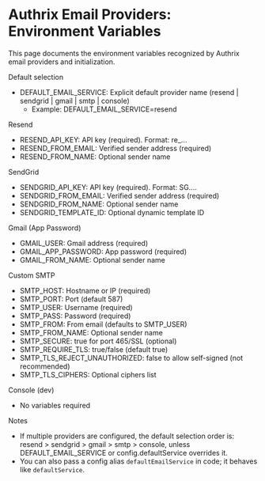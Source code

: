 # Authrix Email Providers: Environment Variables

This page documents the environment variables recognized by Authrix email providers and initialization.

Default selection
- DEFAULT_EMAIL_SERVICE: Explicit default provider name (resend | sendgrid | gmail | smtp | console)
  - Example: DEFAULT_EMAIL_SERVICE=resend

Resend
- RESEND_API_KEY: API key (required). Format: re_...
- RESEND_FROM_EMAIL: Verified sender address (required)
- RESEND_FROM_NAME: Optional sender name

SendGrid
- SENDGRID_API_KEY: API key (required). Format: SG....
- SENDGRID_FROM_EMAIL: Verified sender address (required)
- SENDGRID_FROM_NAME: Optional sender name
- SENDGRID_TEMPLATE_ID: Optional dynamic template ID

Gmail (App Password)
- GMAIL_USER: Gmail address (required)
- GMAIL_APP_PASSWORD: App password (required)
- GMAIL_FROM_NAME: Optional sender name

Custom SMTP
- SMTP_HOST: Hostname or IP (required)
- SMTP_PORT: Port (default 587)
- SMTP_USER: Username (required)
- SMTP_PASS: Password (required)
- SMTP_FROM: From email (defaults to SMTP_USER)
- SMTP_FROM_NAME: Optional sender name
- SMTP_SECURE: true for port 465/SSL (optional)
- SMTP_REQUIRE_TLS: true/false (default true)
- SMTP_TLS_REJECT_UNAUTHORIZED: false to allow self-signed (not recommended)
- SMTP_TLS_CIPHERS: Optional ciphers list

Console (dev)
- No variables required

Notes
- If multiple providers are configured, the default selection order is: resend > sendgrid > gmail > smtp > console, unless DEFAULT_EMAIL_SERVICE or config.defaultService overrides it.
- You can also pass a config alias `defaultEmailService` in code; it behaves like `defaultService`.

